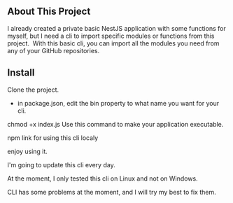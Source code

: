 ## About This Project
I already created a private basic NestJS application with some functions for myself, but I need a cli to import specific modules or functions from this project. 
With this basic cli, you can import all the modules you need from any of your GitHub repositories. 

## Install
Clone the project. 

- in package.json, edit the bin property to what name you want for your cli. 

chmod +x index.js Use this command to make your application executable.

npm link for using this cli localy

enjoy using it. 

I'm going to update this cli every day. 

At the moment, I only tested this cli on Linux and not on Windows. 

CLI has some problems at the moment, and I will try my best to fix them.

